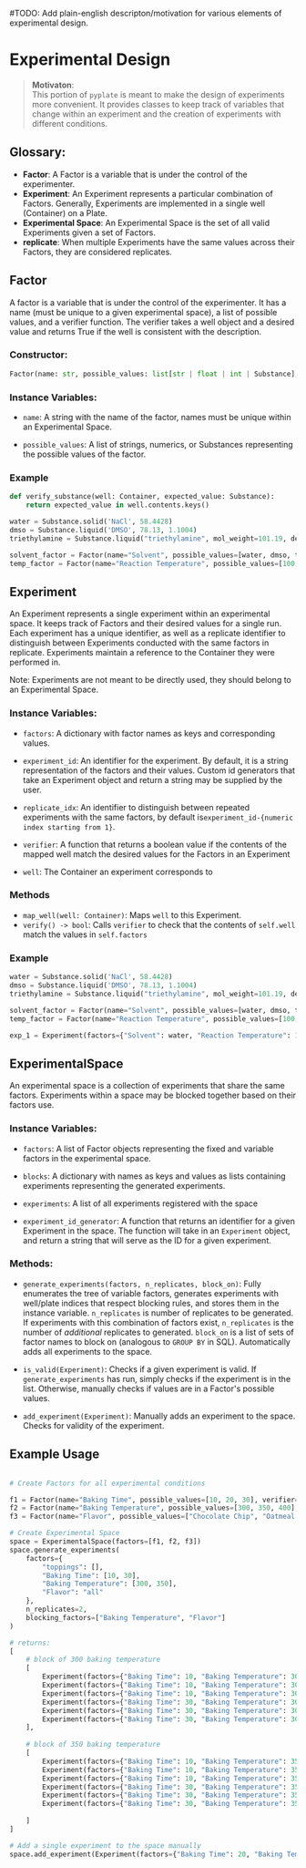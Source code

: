 ﻿#TODO: Add plain-english descripton/motivation for various elements of experimental design.
# Experimental Design

> **Motivaton**:  
> This portion of `pyplate` is meant to make the design of experiments more convenient. It provides classes to keep
> track of variables that change within an experiment and the creation of experiments with different conditions. 

## Glossary:  
- **Factor**: A Factor is a variable that is under the control of the experimenter.   
- **Experiment**: An Experiment represents a particular combination of Factors. Generally, Experiments are
implemented in a single well (Container) on a Plate.
- **Experimental Space**: An Experimental Space is the set of all valid Experiments given a set of Factors.
- **replicate**: When multiple Experiments have the same values across their Factors, they are considered replicates.

## Factor

A factor is a variable that is under the control of the experimenter. It has a name (must be unique to a given
experimental space), a list of possible values, and a verifier function. The verifier takes a well object and a desired 
value and returns True if the well is consistent with the description.
 
### Constructor:
```python
Factor(name: str, possible_values: list[str | float | int | Substance], verifier: callable[[Container | Plate, Any], bool])
```

### Instance Variables:

- `name`: A string with the name of the factor, names must be unique within an Experimental Space.

- `possible_values`: A list of strings, numerics, or Substances representing the possible values of the factor.

### Example
```python
def verify_substance(well: Container, expected_value: Substance):
    return expected_value in well.contents.keys()

water = Substance.solid('NaCl', 58.4428)
dmso = Substance.liquid('DMSO', 78.13, 1.1004)
triethylamine = Substance.liquid("triethylamine", mol_weight=101.19, density=0.726)

solvent_factor = Factor(name="Solvent", possible_values=[water, dmso, triethylamine], verifier=verify_substance)
temp_factor = Factor(name="Reaction Temperature", possible_values=[100, 150, 200], verifier=None)
```

## Experiment

An Experiment represents a single experiment within an experimental space. It keeps track of Factors and their 
desired values for a single run. Each experiment has a unique identifier, as well as a replicate identifier to
distinguish between Experiments conducted with the same factors in replicate. Experiments maintain a reference to the
Container they were performed in. 

Note: Experiments are not meant to be directly used, they should belong to an Experimental Space.

### Instance Variables:

- `factors`: A dictionary with factor names as keys and corresponding values.

- `experiment_id`: An identifier for the experiment. By default, it is a string representation of the factors and their 
values. Custom id generators that take an Experiment object and return a string may be supplied by the user.

- `replicate_idx`: An identifier to distinguish between repeated experiments with the same factors, by default is`experiment_id-{numeric index starting from 1}`.

- `verifier`: A function that returns a boolean value if the contents of the mapped well match the desired values for
the Factors in an Experiment

- `well`: The Container an experiment corresponds to

### Methods

- `map_well(well: Container)`: Maps `well` to this Experiment.
- `verify() -> bool`: Calls `verifier` to check that the contents of `self.well` match the values in `self.factors`

### Example
```python
water = Substance.solid('NaCl', 58.4428)
dmso = Substance.liquid('DMSO', 78.13, 1.1004)
triethylamine = Substance.liquid("triethylamine", mol_weight=101.19, density=0.726)

solvent_factor = Factor(name="Solvent", possible_values=[water, dmso, triethylamine], verifier=verify_substance)
temp_factor = Factor(name="Reaction Temperature", possible_values=[100, 150, 200], verifier=None)

exp_1 = Experiment(factors={"Solvent": water, "Reaction Temperature": 100})
```

## ExperimentalSpace

An experimental space is a collection of experiments that share the same factors. Experiments within a space may be
blocked together based on their factors use.

### Instance Variables:

- `factors`: A list of Factor objects representing the fixed and variable factors in the experimental space.

- `blocks`: A dictionary with names as keys and values as lists containing experiments representing the generated experiments.
- `experiments`: A list of all experiments registered with the space
- `experiment_id_generator`: A function that returns an identifier for a given Experiment in the space. The function will take in an `Experiment` object, and return a string that will serve as the ID for a given experiment.

### Methods:

- `generate_experiments(factors, n_replicates, block_on)`: Fully enumerates the tree of variable factors, generates experiments with well/plate indices that respect blocking rules, and stores them in the instance variable. `n_replicates` is number of replicates to be generated. If experiments with this combination of factors exist, `n_replicates` is the number of *additional* replicates to generated. `block_on` is a list of sets of factor names to block on (analogous to `GROUP BY` in SQL). Automatically adds all experiments to the space.

- `is_valid(Experiment)`: Checks if a given experiment is valid. If `generate_experiments` has run, simply checks if the experiment is in the list. Otherwise, manually checks if values are in a Factor's possible values.

- `add_experiment(Experiment)`: Manually adds an experiment to the space. Checks for validity of the experiment.

  

## Example Usage

```python

# Create Factors for all experimental conditions

f1 = Factor(name="Baking Time", possible_values=[10, 20, 30], verifier=verify_time)
f2 = Factor(name="Baking Temperature", possible_values=[300, 350, 400], verifier=verify_temperature)
f3 = Factor(name="Flavor", possible_values=["Chocolate Chip", "Oatmeal Raisin", "Peanut Butter"], verifier=verify_flavor)

# Create Experimental Space
space = ExperimentalSpace(factors=[f1, f2, f3])
space.generate_experiments(
    factors={
        "toppings": [],
        "Baking Time": [10, 30],
        "Baking Temperature": [300, 350],
        "Flavor": "all"
    },
    n_replicates=2,
    blocking_factors=["Baking Temperature", "Flavor"]
)

# returns:
[
    # block of 300 baking temperature
    [
        Experiment(factors={"Baking Time": 10, "Baking Temperature": 300, "Flavor": "Chocolate Chip"}),
        Experiment(factors={"Baking Time": 10, "Baking Temperature": 300, "Flavor": "Oatmeal Raisin"}),
        Experiment(factors={"Baking Time": 10, "Baking Temperature": 300, "Flavor": "Peanut Butter"}),
        Experiment(factors={"Baking Time": 30, "Baking Temperature": 300, "Flavor": "Chocolate Chip"}),
        Experiment(factors={"Baking Time": 30, "Baking Temperature": 300, "Flavor": "Oatmeal Raisin"}),
        Experiment(factors={"Baking Time": 30, "Baking Temperature": 300, "Flavor": "Peanut Butter"})
    ],
    
    # block of 350 baking temperature
    [
        Experiment(factors={"Baking Time": 10, "Baking Temperature": 350, "Flavor": "Chocolate Chip"}),
        Experiment(factors={"Baking Time": 10, "Baking Temperature": 350, "Flavor": "Oatmeal Raisin"}),
        Experiment(factors={"Baking Time": 10, "Baking Temperature": 350, "Flavor": "Peanut Butter"}),
        Experiment(factors={"Baking Time": 30, "Baking Temperature": 350, "Flavor": "Chocolate Chip"}),
        Experiment(factors={"Baking Time": 30, "Baking Temperature": 350, "Flavor": "Oatmeal Raisin"}),
        Experiment(factors={"Baking Time": 30, "Baking Temperature": 350, "Flavor": "Peanut Butter"})
        
    ]
]

# Add a single experiment to the space manually
space.add_experiment(Experiment(factors={"Baking Time": 20, "Baking Temperature": 350, "Flavor": "Chocolate Chip"}))
```
